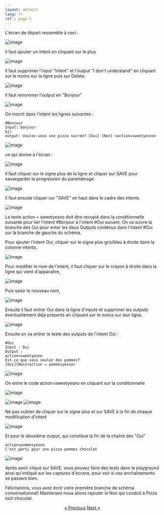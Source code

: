 ```yaml
---
layout: default
lang: fr
ref : page 5
---
```


L'écran de départ ressemble à ceci :

![image](/assets/images/Ecran-zero.png)


Il faut ajouter un intent en cliquant sur le plus 

![image](/assets/images/Add-first-intent.png)


Il faut supprimer l'input "Intent" et  l'output "I don't understand" en cliquant sur le moins sur la ligne puis sur Delete.

![image](/assets/images/delete-i-dont-understand.png)

Il faut renommer l'output en "Bonjour"

![image](/assets/images/rename-intent-bonjour.png)


On inscrit dans l'intent les lignes suivantes :

    #Bonjour 
    Input: bonjour
    bjr
    output: Voulez-vous une pizza sucrée? [Oui] [Non] <action=sweetyesno>



![image](/assets/images/voulez-vous-une-pizza-sucree.png) 


ce qui donne à l'écran :


![image](/assets/images/voulez-vous-une-pizza-sucree-total.png)


Il faut cliquer sur le signe plus de la ligne et cliquer sur SAVE pour sauvegarder la progression du paramétrage.

![image](/assets/images/Bonjour-output-sweetyesno-save1.png)

Il faut ensuite cliquer sur "SAVE" en haut dans le cadre des intents

![image](/assets/images/Bonjour-save.png)


Le texte action = sweetyesno doit être recopié dans la conditionnelle suivante pour lier l'intent #Bonjour à l'intent #Oui suivant. On va suivre la branche des Oui pour enter les deux Outputs contenus dans l'intent #Oui sur la branche de gauche du schéma.


Pour ajouter l'intent Oui, cliquer sur le signe plus gris/bleu à droite dans la colonne intents.

![image](/assets/images/add-an-intent.png)

Pour modifier le nom de l'intent, il faut cliquer sur le crayon à droite dans la ligne qui vient d'apparaître,

![image](/assets/images/modify-intents-name.png)

Puis saisir le nouveau nom,

![image](/assets/images/rename-intent.png)

Ensuite il faut entrer Oui dans la ligne d'inputs et supprimer les outputs éventuellement déjà présents en cliquant sur le moins sur leur ligne.

![image](assets/images/supprimer-outputs.png)


Ensuite on va entrer le texte des outputs de l'intent Oui :<br>

    #Oui
    Input : Oui
    Output : 
    action=sweetyesno
    Est-ce que vous voulez des pommes?
    [Oui][Non]<action = pommesyesno>


![image](/assets/images/pommesyesno.png)



On entre le code action=sweetyesno en cliquant sur la conditionnelle

![image](/assets/images/insert-condition.png)

![image](/assets/images/action-eg-sweetyesno.png)
![image](/assets/images/pommesyesno-boite.png)


Ne pas oublier de cliquer sur le signe plus et sur SAVE à la fin de chaque modification d'intent

![image](assets/images/save-pommesyesno.png)


Et pour le deuxième output, qui constitue la fin de la chaîne des "Oui"

    action=pommesyesno
    C'est parti pour une pizza pommes chocolat 

![image](/assets/images/pommes-chocolat.png)


Après avoir cliqué sur SAVE, vous pouvez faire des tests dans le playground ainsi qu'indiqué sur les captures d'écrans, pour voir si vos enchaînements se passent bien.


Félicitations, vous avez écrit votre première branche de schéma conversationnel! Maintenant nous allons rajouter le Non qui conduit à Pizza tout chocolat.




<div style = "text-align:center" markdown="1">
<a href="En-francais4.html" class="previous">&laquo; Previous</a>
<a href="En-francais6.html" class="next">Next &raquo;</a>
</div>

